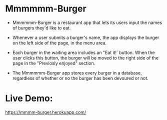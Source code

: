 # Mmmmmm-Burger


* Mmmmmm-Burger is a restaurant app that lets its users input the names of burgers they'd like to eat.

* Whenever a user submits a burger's name, the app displays the burger on the left side of the page, in the menu area.  

* Each burger in the waiting area includes an "Eat it!` button. When the user clicks this button, the burger will be moved to the right side of the page in the "Previosly enjoyed" section.  

* The Mmmmmm-Burger app stores every burger in a database, regardless of whether or no the burger has been devoured or not.



# Live Demo: 

https://mmmm-burger.herokuapp.com/